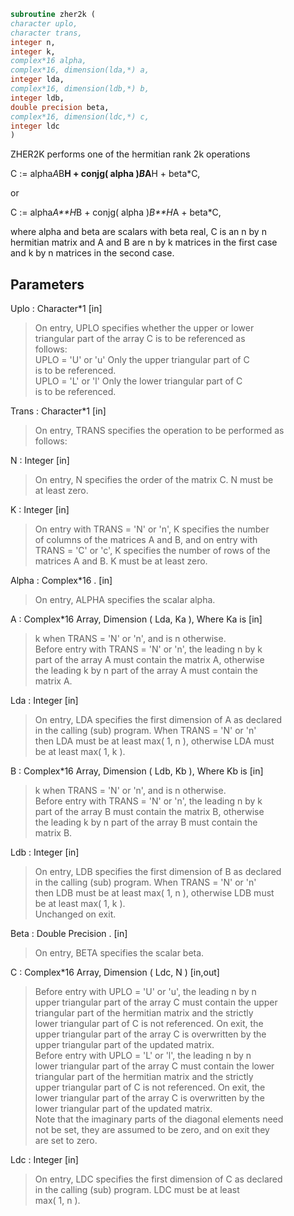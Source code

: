 ```fortran  
subroutine zher2k (  
character uplo,  
character trans,  
integer n,  
integer k,  
complex*16 alpha,  
complex*16, dimension(lda,*) a,  
integer lda,  
complex*16, dimension(ldb,*) b,  
integer ldb,  
double precision beta,  
complex*16, dimension(ldc,*) c,  
integer ldc  
)  
```  
  
ZHER2K  performs one of the hermitian rank 2k operations  
  
C := alpha*A*B**H + conjg( alpha )*B*A**H + beta*C,  
  
or  
  
C := alpha*A**H*B + conjg( alpha )*B**H*A + beta*C,  
  
where  alpha and beta  are scalars with  beta  real,  C is an  n by n  
hermitian matrix and  A and B  are  n by k matrices in the first case  
and  k by n  matrices in the second case.  
  
## Parameters  
Uplo : Character*1 [in]  
> On  entry,   UPLO  specifies  whether  the  upper  or  lower  
> triangular  part  of the  array  C  is to be  referenced  as  
> follows:  
> UPLO = 'U' or 'u'   Only the  upper triangular part of  C  
> is to be referenced.  
> UPLO = 'L' or 'l'   Only the  lower triangular part of  C  
> is to be referenced.  
  
Trans : Character*1 [in]  
> On entry,  TRANS  specifies the operation to be performed as  
> follows:  
  
N : Integer [in]  
> On entry,  N specifies the order of the matrix C.  N must be  
> at least zero.  
  
K : Integer [in]  
> On entry with  TRANS = 'N' or 'n',  K  specifies  the number  
> of  columns  of the  matrices  A and B,  and on  entry  with  
> TRANS = 'C' or 'c',  K  specifies  the number of rows of the  
> matrices  A and B.  K must be at least zero.  
  
Alpha : Complex*16 . [in]  
> On entry, ALPHA specifies the scalar alpha.  
  
A : Complex*16 Array, Dimension ( Lda, Ka ), Where Ka is [in]  
> k  when  TRANS = 'N' or 'n',  and is  n  otherwise.  
> Before entry with  TRANS = 'N' or 'n',  the  leading  n by k  
> part of the array  A  must contain the matrix  A,  otherwise  
> the leading  k by n  part of the array  A  must contain  the  
> matrix A.  
  
Lda : Integer [in]  
> On entry, LDA specifies the first dimension of A as declared  
> in  the  calling  (sub)  program.   When  TRANS = 'N' or 'n'  
> then  LDA must be at least  max( 1, n ), otherwise  LDA must  
> be at least  max( 1, k ).  
  
B : Complex*16 Array, Dimension ( Ldb, Kb ), Where Kb is [in]  
> k  when  TRANS = 'N' or 'n',  and is  n  otherwise.  
> Before entry with  TRANS = 'N' or 'n',  the  leading  n by k  
> part of the array  B  must contain the matrix  B,  otherwise  
> the leading  k by n  part of the array  B  must contain  the  
> matrix B.  
  
Ldb : Integer [in]  
> On entry, LDB specifies the first dimension of B as declared  
> in  the  calling  (sub)  program.   When  TRANS = 'N' or 'n'  
> then  LDB must be at least  max( 1, n ), otherwise  LDB must  
> be at least  max( 1, k ).  
> Unchanged on exit.  
  
Beta : Double Precision . [in]  
> On entry, BETA specifies the scalar beta.  
  
C : Complex*16 Array, Dimension ( Ldc, N ) [in,out]  
> Before entry  with  UPLO = 'U' or 'u',  the leading  n by n  
> upper triangular part of the array C must contain the upper  
> triangular part  of the  hermitian matrix  and the strictly  
> lower triangular part of C is not referenced.  On exit, the  
> upper triangular part of the array  C is overwritten by the  
> upper triangular part of the updated matrix.  
> Before entry  with  UPLO = 'L' or 'l',  the leading  n by n  
> lower triangular part of the array C must contain the lower  
> triangular part  of the  hermitian matrix  and the strictly  
> upper triangular part of C is not referenced.  On exit, the  
> lower triangular part of the array  C is overwritten by the  
> lower triangular part of the updated matrix.  
> Note that the imaginary parts of the diagonal elements need  
> not be set,  they are assumed to be zero,  and on exit they  
> are set to zero.  
  
Ldc : Integer [in]  
> On entry, LDC specifies the first dimension of C as declared  
> in  the  calling  (sub)  program.   LDC  must  be  at  least  
> max( 1, n ).  
  
